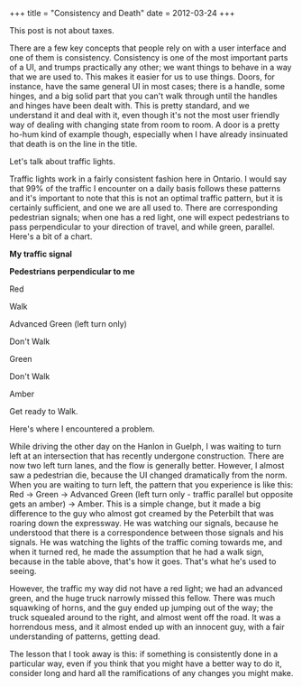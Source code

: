 +++
title = "Consistency and Death"
date = 2012-03-24
+++

This post is not about taxes.

There are a few key concepts that people rely on with a user interface and one of them is consistency. Consistency is one of the most important parts of a UI, and trumps practically any other; we want things to behave in a way that we are used to. This makes it easier for us to use things. Doors, for instance, have the same general UI in most cases; there is a handle, some hinges, and a big solid part that you can't walk through until the handles and hinges have been dealt with. This is pretty standard, and we understand it and deal with it, even though it's not the most user friendly way of dealing with changing state from room to room. A door is a pretty ho-hum kind of example though, especially when I have already insinuated that death is on the line in the title.

Let's talk about traffic lights.

Traffic lights work in a fairly consistent fashion here in Ontario. I would say that 99% of the traffic I encounter on a daily basis follows these patterns and it's important to note that this is not an optimal traffic pattern, but it is certainly sufficient, and one we are all used to. There are corresponding pedestrian signals; when one has a red light, one will expect pedestrians to pass perpendicular to your direction of travel, and while green, parallel. Here's a bit of a chart.

**My traffic signal**

**Pedestrians perpendicular to me**

Red

Walk

Advanced Green (left turn only)

Don't Walk

Green

Don't Walk

Amber

Get ready to Walk.

Here's where I encountered a problem.

While driving the other day on the Hanlon in Guelph, I was waiting to turn left at an intersection that has recently undergone construction. There are now two left turn lanes, and the flow is generally better. However, I almost saw a pedestrian die, because the UI changed dramatically from the norm. When you are waiting to turn left, the pattern that you experience is like this: Red -> Green -> Advanced Green (left turn only - traffic parallel but opposite gets an amber) -> Amber. This is a simple change, but it made a big difference to the guy who almost got creamed by the Peterbilt that was roaring down the expressway. He was watching our signals, because he understood that there is a correspondence between those signals and his signals. He was watching the lights of the traffic coming towards me, and when it turned red, he made the assumption that he had a walk sign, because in the table above, that's how it goes. That's what he's used to seeing.

However, the traffic my way did not have a red light; we had an advanced green, and the huge truck narrowly missed this fellow. There was much squawking of horns, and the guy ended up jumping out of the way; the truck squealed around to the right, and almost went off the road. It was a horrendous mess, and it almost ended up with an innocent guy, with a fair understanding of patterns, getting dead.

The lesson that I took away is this: if something is consistently done in a particular way, even if you think that you might have a better way to do it, consider long and hard all the ramifications of any changes you might make.
